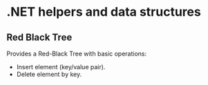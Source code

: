# .NET helpers and data structures

## Red Black Tree

Provides a Red-Black Tree with basic operations:
  - Insert element (key/value pair).
  - Delete element by key.